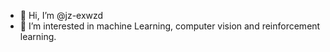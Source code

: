 - 👋 Hi, I’m @jz-exwzd
- 👀 I’m interested in machine Learning, computer vision and reinforcement learning. 

<!---
jz-exwzd/jz-exwzd is a ✨ special ✨ repository because its `README.md` (this file) appears on your GitHub profile.
You can click the Preview link to take a look at your changes.
--->
